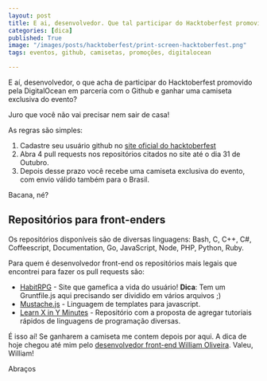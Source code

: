 ```yaml
---
layout: post
title: E ai, desenvolvedor. Que tal participar do Hacktoberfest promovido por DigitalOcean e Github?
categories: [dica]
published: True
image: "/images/posts/hacktoberfest/print-screen-hacktoberfest.png"
tags: eventos, github, camisetas, promoções, digitalocean

---
```


E aí, desenvolvedor, o que acha de participar do Hacktoberfest promovido pela DigitalOcean em parceria com o Github e ganhar uma camiseta exclusiva do evento?

Juro que você não vai precisar nem sair de casa!

As regras são simples:

1. Cadastre seu usuário github no [site oficial do hacktoberfest](https://hacktoberfest.digitalocean.com/)
2. Abra 4 pull requests nos repositórios citados no site até o dia 31 de Outubro.
3. Depois desse prazo você recebe uma camiseta exclusiva do evento, com envio válido também para o Brasil.

Bacana, né?

## Repositórios para front-enders

Os repositórios disponíveis são de diversas linguagens: Bash, C, C++, C#, Coffeescript, Documentation, Go, JavaScript, Node, PHP, Python, Ruby.

Para quem é desenvolvedor front-end os repositórios mais legais que encontrei para fazer os pull requests são:

* [HabitRPG](https://github.com/HabitRPG) - Site que gamefica a vida do usuário! **Dica**: Tem um Gruntfile.js aqui precisando ser dividido em vários arquivos ;)
* [Mustache.js](https://github.com/janl/mustache.js) - Linguagem de templates para javascript.
* [Learn X in Y Minutes](https://github.com/adambard/learnxinyminutes-docs) - Repositório com a proposta de agregar tutoriais rápidos de linguagens de programação diversas.

É isso aí! Se ganharem a camiseta me contem depois por aqui.
A dica de hoje chegou até mim pelo [desenvolvedor front-end William Oliveira](http://woliveiras.com.br/). Valeu, William!

Abraços


